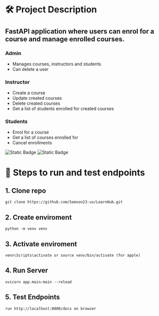 # 🛠 Project Description

## FastAPI application where users can enrol for a course and manage enrolled courses.

### Admin

* Manages courses, instructors and students
* Can delete a user

### Instructor

* Create a course
* Update created courses
* Delete created courses
* Get a list of students enrolled for created courses

### Students

* Enrol for a course
* Get a list of courses enrolled for
* Cancel enrollments

![Static Badge](https://img.shields.io/badge/FastAPI-0.116.1-green?color=%23006400)
![Static Badge](https://img.shields.io/badge/Python-3.13-green?color=%23006400)

# 🧾 Steps to run and test endpoints

## 1. Clone repo

```shell
git clone https://github.com/Samson23-ux/LearnHub.git
```

## 2. Create enviroment

```shell
python -m venv venv
```

## 3. Activate enviroment

```shell
venv\Scripts\activate or source venv/bin/activate (for apple)
```

## 4. Run Server

```shell
uvicorn app.main:main --reload
```

## 5. Test Endpoints

```shell
run http://localhost:8000/docs on browser
```
